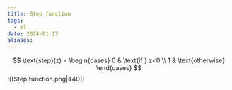 ```yaml
---
title: Step function
tags:
  - ml
date: 2024-01-17
aliases:
---
```

$$
\text{step}(z) = \begin{cases}
0 &  \text{if } z<0 \\
1 &  \text{otherwise}
\end{cases}
$$
![[Step function.png|440]]